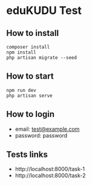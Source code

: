 # eduKUDU Test

## How to install
    composer install
    npm install
    php artisan migrate --seed

## How to start
    npm run dev
    php artisan serve

## How to login

- email: test@example.com
- password: password

## Tests links
- http://localhost:8000/task-1
- http://localhost:8000/task-2